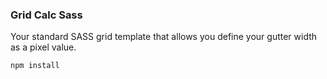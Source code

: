 ### Grid Calc Sass

Your standard SASS grid template that allows you define your gutter width as a pixel value.

```
npm install
```
